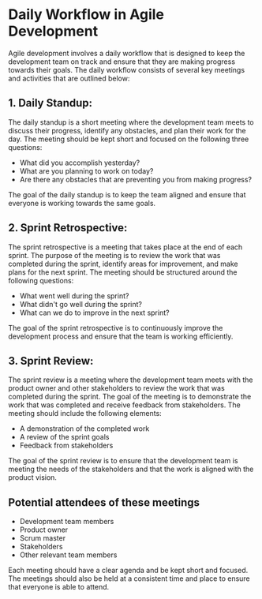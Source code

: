# Daily Workflow in Agile Development
Agile development involves a daily workflow that is designed to keep the development team on track and ensure that they are making progress towards their goals. The daily workflow consists of several key meetings and activities that are outlined below:

## 1. Daily Standup: 
The daily standup is a short meeting where the development team meets to discuss their progress, identify any obstacles, and plan their work for the day. The meeting should be kept short and focused on the following three questions:

* What did you accomplish yesterday?
* What are you planning to work on today?
* Are there any obstacles that are preventing you from making progress?

The goal of the daily standup is to keep the team aligned and ensure that everyone is working towards the same goals.

## 2. Sprint Retrospective: 
The sprint retrospective is a meeting that takes place at the end of each sprint. The purpose of the meeting is to review the work that was completed during the sprint, identify areas for improvement, and make plans for the next sprint. The meeting should be structured around the following questions:

* What went well during the sprint?
* What didn't go well during the sprint?
* What can we do to improve in the next sprint?

The goal of the sprint retrospective is to continuously improve the development process and ensure that the team is working efficiently.

## 3. Sprint Review:
 The sprint review is a meeting where the development team meets with the product owner and other stakeholders to review the work that was completed during the sprint. The goal of the meeting is to demonstrate the work that was completed and receive feedback from stakeholders. The meeting should include the following elements:

* A demonstration of the completed work
* A review of the sprint goals
* Feedback from stakeholders

The goal of the sprint review is to ensure that the development team is meeting the needs of the stakeholders and that the work is aligned with the product vision.

## Potential attendees of these meetings 

* Development team members
* Product owner
* Scrum master
* Stakeholders
* Other relevant team members

Each meeting should have a clear agenda and be kept short and focused. The meetings should also be held at a consistent time and place to ensure that everyone is able to attend.
